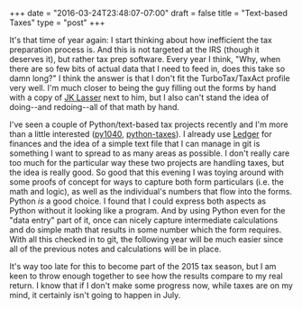 +++
date = "2016-03-24T23:48:07-07:00"
draft = false
title = "Text-based Taxes"
type = "post"
+++

It's that time of year again: I start thinking about how inefficient the tax preparation
process is. And this is not targeted at the IRS (though it deserves it), but rather tax prep
software. Every year I think, "Why, when there are so few bits of actual data that I need to feed in,
does this take so damn long?" I think the answer is that I don't fit the TurboTax/TaxAct profile very
well. I'm much closer to being the guy filling out the forms by hand with a copy of [JK Lasser] next to him,
but I also can't stand the idea of doing--and redoing--all of that math by hand.

I've seen a couple of Python/text-based tax projects recently and I'm more than a little interested
([py1040], [python-taxes]). I already use [Ledger] for finances and the idea of a simple text file
that I can manage in git is something I want to spread to as many areas as possible. I don't really
care too much for the particular way these two projects are handling taxes, but the idea is really
good. So good that this evening I was toying around with some proofs of concept for ways to capture
both form particulars (i.e. the math and logic), as well as the individual's numbers that flow into
the forms.  Python *is* a good choice. I found that I could express both aspects as Python without
it looking like a program. And by using Python even for the "data entry" part of it, once can nicely
capture intermediate calculations and do simple math that results in some number which the form
requires.  With all this checked in to git, the following year will be much easier since all of the
previous notes and calculations will be in place.

It's way too late for this to become part of the 2015 tax season, but I am keen to throw enough
together to see how the results compare to my real return. I know that if I don't make some progress
now, while taxes are on my mind, it certainly isn't going to happen in July.

[py1040]: https://github.com/b-k/py1040
[python-taxes]: https://github.com/davidcmoore/python-taxes
[JK Lasser]: http://www.amazon.com/dp/1119133920
[Ledger]: http://ledger-cli.org
